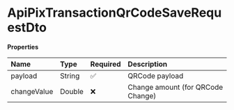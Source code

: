 # ApiPixTransactionQrCodeSaveRequestDto

**Properties**

| Name        | Type   | Required | Description                       |
| :---------- | :----- | :------- | :-------------------------------- |
| payload     | String | ✅       | QRCode payload                    |
| changeValue | Double | ❌       | Change amount (for QRCode Change) |

<!-- This file was generated by liblab | https://liblab.com/ -->
